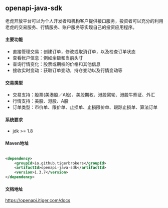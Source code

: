 ## openapi-java-sdk

老虎开放平台可以为个人开发者和机构客户提供接口服务，投资者可以充分的利用老虎的交易服务、行情服务、账户服务等实现自己的投资应用程序。

#### 主要功能

* 直接管理交易：创建订单，修改或取消订单，以及检查订单状态
* 查看帐户信息：例如余额和当前头寸
* 查询行情变化：股票或期权的价格和其他信息
* 接收实时变动：获取订单变动，持仓变动以及行情变动等

#### 交易类型

* 交易支持：股票(美港股／A股)、美股期权、港股窝轮、港股牛熊证、外汇
* 行情支持：美股、港股、A股
* 订单类型：市价单、限价单、止损单、止损限价单、跟踪止损单、算法订单

#### 系统要求

* jdk >= 1.8

#### Maven地址

```xml

<dependency>
    <groupId>io.github.tigerbrokers</groupId>
    <artifactId>openapi-java-sdk</artifactId>
    <version>1.3.7</version>
</dependency>
```


#### 文档地址

https://openapi.itiger.com/docs
